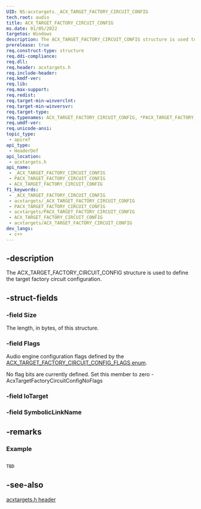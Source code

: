 ```yaml
---
UID: NS:acxtargets._ACX_TARGET_FACTORY_CIRCUIT_CONFIG
tech.root: audio
title: ACX_TARGET_FACTORY_CIRCUIT_CONFIG
ms.date: 01/05/2022
targetos: Windows
description: The ACX_TARGET_FACTORY_CIRCUIT_CONFIG structure is used to define the target factory circuit configuration. 
prerelease: true
req.construct-type: structure
req.ddi-compliance: 
req.dll: 
req.header: acxtargets.h
req.include-header: 
req.kmdf-ver: 
req.lib: 
req.max-support: 
req.redist: 
req.target-min-winverclnt: 
req.target-min-winversvr: 
req.target-type: 
req.typenames: ACX_TARGET_FACTORY_CIRCUIT_CONFIG, *PACX_TARGET_FACTORY_CIRCUIT_CONFIG
req.umdf-ver: 
req.unicode-ansi: 
topic_type:
 - apiref
api_type:
 - HeaderDef
api_location:
 - acxtargets.h
api_name:
 - _ACX_TARGET_FACTORY_CIRCUIT_CONFIG
 - PACX_TARGET_FACTORY_CIRCUIT_CONFIG
 - ACX_TARGET_FACTORY_CIRCUIT_CONFIG
f1_keywords:
 - _ACX_TARGET_FACTORY_CIRCUIT_CONFIG
 - acxtargets/_ACX_TARGET_FACTORY_CIRCUIT_CONFIG
 - PACX_TARGET_FACTORY_CIRCUIT_CONFIG
 - acxtargets/PACX_TARGET_FACTORY_CIRCUIT_CONFIG
 - ACX_TARGET_FACTORY_CIRCUIT_CONFIG
 - acxtargets/ACX_TARGET_FACTORY_CIRCUIT_CONFIG
dev_langs:
 - c++
---
```


## -description

The ACX_TARGET_FACTORY_CIRCUIT_CONFIG structure is used to define the target factory circuit configuration. 

## -struct-fields

### -field Size

The length, in bytes, of this structure.

### -field Flags

Audio engine configuration flags defined by the [ACX_TARGET_FACTORY_CIRCUIT_CONFIG_FLAGS enum](ne-acxtargets-acx_target_factory_circuit_config_flags.md). 

No flag bits are currently defined. Set this member to zero - AcxTargetFactoryCircuitConfigNoFlags

### -field IoTarget


### -field SymbolicLinkName


## -remarks

### Example

```cpp

TBD


```

## -see-also

[acxtargets.h header](index.md)
